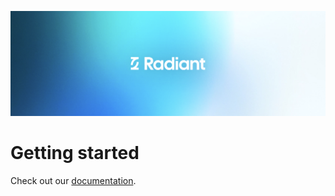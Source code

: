 ![Radiant Banner](radiant_banner.png)

# Getting started

Check out our [documentation](https://radiant.so/docs).
</div>